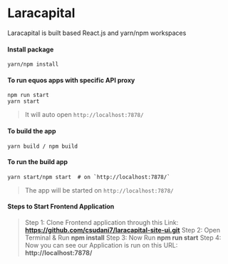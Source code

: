 # Laracapital

Laracapital is built based React.js and yarn/npm workspaces

#### Install package

    yarn/npm install

#### To run equos apps with specific API proxy

    npm run start
    yarn start

> It will auto open `http://localhost:7878/`

#### To build the app

    yarn build / npm build

#### To run the build app

    yarn start/npm start  # on `http://localhost:7878/`

> The app will be started on `http://localhost:7878/`

#### Steps to Start Frontend Application

> Step 1: Clone Frontend application through this Link: **https://github.com/csudani7/laracapital-site-ui.git**
> Step 2: Open Terminal & Run **npm install**
> Step 3: Now Run **npm run start**
> Step 4: Now you can see our Application is run on this URL: **http://localhost:7878/**
